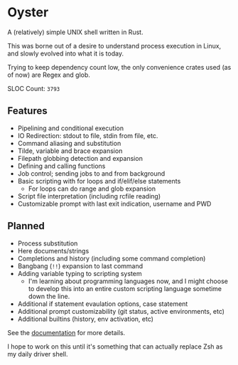 # Oyster

A (relatively) simple UNIX shell written in Rust.

This was borne out of a desire to understand process execution in Linux, and slowly evolved into what it is today.

Trying to keep dependency count low, the only convenience crates used (as of now) are Regex and glob.

SLOC Count: `3793`

## Features
- Pipelining and conditional execution
- IO Redirection: stdout to file, stdin from file, etc.
- Command aliasing and substitution
- Tilde, variable and brace expansion
- Filepath globbing detection and expansion
- Defining and calling functions
- Job control; sending jobs to and from background
- Basic scripting with for loops and if/elif/else statements
    - For loops can do range and glob expansion
- Script file interpretation (including rcfile reading)
- Customizable prompt with last exit indication, username and PWD

## Planned
- Process substitution
- Here documents/strings
- Completions and history (including some command completion)
- Bangbang (`!!`) expansion to last command
- Adding variable typing to scripting system
    - I'm learning about programming languages now, and I might choose to develop this into an entire custom scripting language sometime down the line.
- Additional if statement evaulation options, case statement
- Additional prompt customizability (git status, active environments, etc)
- Additional builtins (history, env activation, etc)

See the [documentation](docs/introduction.md) for more details.

I hope to work on this until it's something that can actually replace Zsh as my daily driver shell.